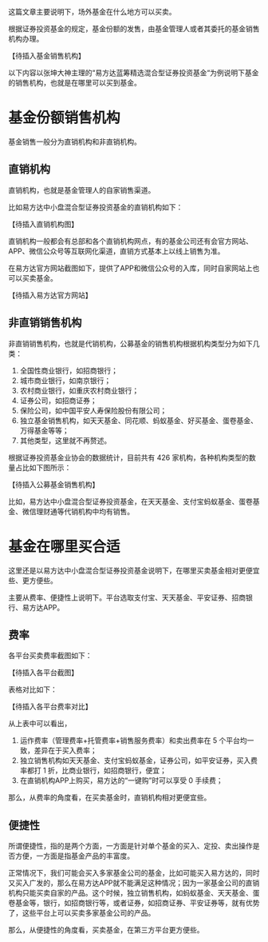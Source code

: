 这篇文章主要说明下，场外基金在什么地方可以买卖。

根据证券投资基金的规定，基金份额的发售，由基金管理人或者其委托的基金销售机构办理。

【待插入基金销售机构】

以下内容以张坤大神主理的“易方达蓝筹精选混合型证券投资基金“为例说明下基金的销售机构，也就是在哪里可以买到基金。

# 基金份额销售机构

基金销售一般分为直销机构和非直销机构。

## 直销机构

直销机构，也就是基金管理人的自家销售渠道。

比如易方达中小盘混合型证券投资基金的直销机构如下：

【待插入直销机构图】

直销机构一般都会有总部和各个直销机构网点，有的基金公司还有会官方网站、APP、微信公众号等互联网化渠道，直销方式基本上以线上销售为准。

在易方达官方网站截图如下，提供了APP和微信公众号的入库，同时自家网站上也可以买卖基金。

【待插入易方达官方网站】

## 非直销销售机构

非直销销售机构，也就是代销机构，公募基金的销售机构根据机构类型分为如下几类：

1. 全国性商业银行，如招商银行；
2. 城市商业银行，如南京银行；
3. 农村商业银行，如重庆农村商业银行；
4. 证券公司，如招商证券；
5. 保险公司，如中国平安人寿保险股份有限公司；
6. 独立基金销售机构，如天天基金、同花顺、蚂蚁基金、好买基金、蛋卷基金、万得基金等等；
7. 其他类型，这里就不再赘述。

根据证券投资基金业协会的数据统计，目前共有 426 家机构，各种机构类型的数量占比如下图所示：

【待插入公募基金销售机构】

比如，易方达中小盘混合型证券投资基金，在天天基金、支付宝蚂蚁基金、蛋卷基金、微信理财通等代销机构中均有销售。

# 基金在哪里买合适

这里还是以易方达中小盘混合型证券投资基金说明下，在哪里买卖基金相对更便宜些、更方便些。

主要从费率、便捷性上说明下。平台选取支付宝、天天基金、平安证券、招商银行、易方达APP。

## 费率

各平台买卖费率截图如下：

【待插入各平台截图】

表格对比如下：

【待插入各平台费率对比】

从上表中可以看出，

1. 运作费率（管理费率+托管费率+销售服务费率）和卖出费率在 5 个平台均一致，差异在于买入费率；
2. 独立销售机构如天天基金、支付宝蚂蚁基金，证券公司，如平安证券，买入费率都打 1 折，比商业银行，如招商银行，便宜；
3. 在直销机构APP上购买，易方达的“一键购”时可以享受 0 手续费；

那么，从费率的角度看，在买卖基金时，直销机构相对更便宜些。

## 便捷性

所谓便捷性，指的是两个方面，一方面是针对单个基金的买入、定投、卖出操作是否方便，一方面是指基金产品的丰富度。

正常情况下，我们可能会买入多家基金公司的基金，比如可能买入易方达的，同时又买入广发的，那么在易方达APP就不能满足这种情况；因为一家基金公司的直销机构只能买卖自家的产品。这个时候，独立销售机构，如蚂蚁基金、天天基金、蛋卷基金等，银行，如招商银行等，或者证券，如招商证券、平安证券等，就有优势了，这些平台上可以买卖多家基金公司的产品。

那么，从便捷性的角度看，买卖基金，在第三方平台更方便些。
